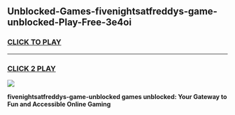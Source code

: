 
## Unblocked-Games-fivenightsatfreddys-game-unblocked-Play-Free-3e4oi
<h3>
<a href="https://premium76.site?title=fivenightsatfreddys-game-unblocked&ref=18A">CLICK TO PLAY</a></h3>
<hr>

<h3>
<a href="https://premium76.site?title=fivenightsatfreddys-game-unblocked&ref=18A">CLICK 2 PLAY</a>
  
</h3>

<a href="https://premium76.site?title=fivenightsatfreddys-game-unblocked&ref=18A"><img src="https://clearcache.store/games.png"></a>


**fivenightsatfreddys-game-unblocked games unblocked: Your Gateway to Fun and Accessible Online Gaming**
